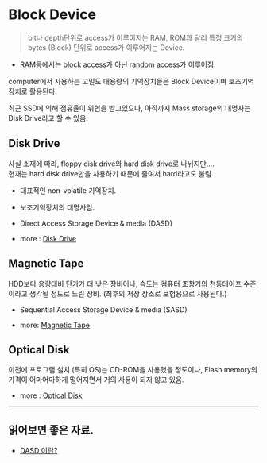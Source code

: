 # Block Device

> bit나 depth단위로 access가 이루어지는 RAM, ROM과 달리 특정 크기의 bytes (Block) 단위로 access가 이루어지는 Device.

* RAM등에서는 block access가 아닌 random access가 이루어짐.

computer에서 사용하는 고밀도 대용량의 기억장치들은 Block Device이며 보조기억장치로 활용된다.

최근 SSD에 의해 점유율이 위협을 받고있으나, 아직까지 Mass storage의 대명사는 Disk Drive라고 할 수 있음.

## Disk Drive

사실 소재에 따라, floppy disk drive와 hard disk drive로 나뉘지만....  
현재는 hard disk drive만을 사용하기 때문에 줄여서 hard라고도 불림.

* 대표적인 non-volatile 기억장치.
* 보조기억장치의 대명사임.
* Direct Access Storage Device & media (DASD) 

* more : [Disk Drive](https://dsaint31.tistory.com/entry/CS-Disk-Drive)

## Magnetic Tape

HDD보다 용량대비 단가가 더 낮은 장비이나, 속도는 컴퓨터 초창기의 천동테이프 수준이라고 생각될 정도로 느린 장비.
(최후의 저장 장소로 보험용으로 사용된다.)

* Sequential Access Storage Device & media (SASD)


* more: [Magnetic Tape](https://dsaint31.tistory.com/manage/newpost/412?type=post&returnURL=https%3A%2F%2Fdsaint31.tistory.com%2Fentry%2FCE-Magnetic-Tape-Magnetic-Tape)

## Optical Disk

이전에 프로그램 설치 (특히 OS)는 CD-ROM을 사용했을 정도이나, Flash memory의 가격이 어마어마하게 떨어지면서 거의 사용이 되지 않고 있음. 

* more : [Optical Disk](https://dsaint31.tistory.com/manage/posts/)

---

## 읽어보면 좋은 자료.

* [DASD 이란?](https://dsaint31.tistory.com/entry/Direct-Access-Storage-Device-media-DASD)




